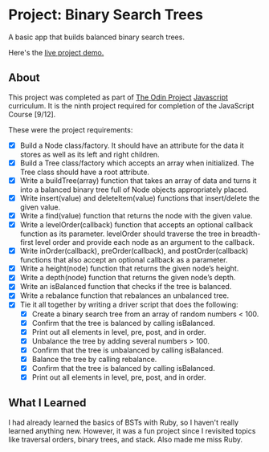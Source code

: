 Project: Binary Search Trees
=============

A basic app that builds balanced binary search trees.

Here's the [live project demo.](https://alansobchacki.github.io/odin-js-binary-search-trees/)

About
-----

This project was completed as part of [The Odin Project](https://www.theodinproject.com/) [Javascript](https://www.theodinproject.com/paths/full-stack-javascript/courses/javascript) curriculum. It is the ninth project required for completion of the JavaScript Course [9/12].

These were the project requirements:

- [x] Build a Node class/factory. It should have an attribute for the data it stores as well as its left and right children.
- [x] Build a Tree class/factory which accepts an array when initialized. The Tree class should have a root attribute.
- [x] Write a buildTree(array) function that takes an array of data and turns it into a balanced binary tree full of Node objects appropriately placed.
- [x] Write insert(value) and deleteItem(value) functions that insert/delete the given value.
- [x] Write a find(value) function that returns the node with the given value.
- [x] Write a levelOrder(callback) function that accepts an optional callback function as its parameter. levelOrder should traverse the tree in breadth-first level order and provide each node as an argument to the callback.
- [x] Write inOrder(callback), preOrder(callback), and postOrder(callback) functions that also accept an optional callback as a parameter.
- [x] Write a height(node) function that returns the given node’s height.
- [x] Write a depth(node) function that returns the given node’s depth.
- [x] Write an isBalanced function that checks if the tree is balanced.
- [x] Write a rebalance function that rebalances an unbalanced tree.
- [x] Tie it all together by writing a driver script that does the following:
  - [x]  Create a binary search tree from an array of random numbers < 100.
  - [x]  Confirm that the tree is balanced by calling isBalanced.
  - [x]  Print out all elements in level, pre, post, and in order.
  - [x]  Unbalance the tree by adding several numbers > 100.
  - [x]  Confirm that the tree is unbalanced by calling isBalanced.
  - [x]  Balance the tree by calling rebalance.
  - [x]  Confirm that the tree is balanced by calling isBalanced.
  - [x]  Print out all elements in level, pre, post, and in order.

What I Learned
-----

I had already learned the basics of BSTs with Ruby, so I haven't really learned anything new. However, it was a fun project since I revisited topics like traversal orders, binary trees, and stack. Also made me miss Ruby.

